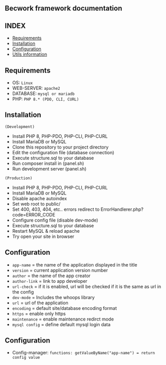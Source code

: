 ## Becwork framework documentation

## INDEX
- <a href="#requirements">Requirements</a>
- <a href="#installation">Installation</a>
- <a href="#configuration">Configuration</a>
- <a href="#utilsinformation">Utils information</a>

## <h2 id="requirements">Requirements</h2>
- OS: ``Linux``
- WEB-SERVER: ``apache2``
- DATABASE: ``mysql or mariadb``
- PHP: ``PHP 8.* (PDO, CLI, CURL)``

## <h2 id="installation">Installation</h2>
``(Development)``
- Install PHP 8, PHP-PDO, PHP-CLI, PHP-CURL
- Install MariaDB or MySQL
- Clone this repository to your project directory
- Edit the configuration file (database connection)
- Execute structure.sql to your database
- Run composer install in (panel.sh)
- Run development server (panel.sh)

``(Production)``
- Install PHP 8, PHP-PDO, PHP-CLI, PHP-CURL
- Install MariaDB or MySQL
- Disable apache autoindex
- Set web root to public/
- Set 400, 403, 404, etc.. errors redirect to ErrorHandlerer.php?code=ERROR_CODE
- Configure config file (disable dev-mode)
- Execute structure.sql to your database
- Restart MySQL & reload apache
- Try open your site in browser

## <h2 id="Configuration">Configuration</h2>
- ``app-name`` = the name of the application displayed in the title
- ``version`` = current application version number
- ``author`` = the name of the app creator
- ``author-link`` = link to app developer
- ``url-check`` = if it is enabled, url will be checked if it is the same as url in the config
- ``dev-mode`` = Includes the whoops library
- ``url`` = url of the application 
- ``encoding`` = default site/database encoding format
- ``https`` = enable only https
- ``maintenance`` = enable maintenance redirct mode
- ``mysql config`` = define default mysql login data

## <h2 id="utilsinformation">Configuration</h2>
- Config-manager:
``functions: getValueByName("app-name") = return config value``

